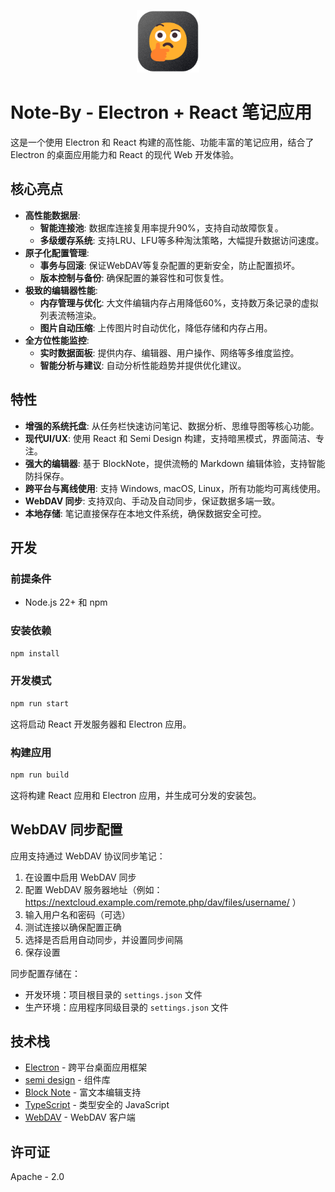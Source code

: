 <p align="center">
  <img src="/resources/icon.png" style="width:100px"/>
</p>

# Note-By - Electron + React 笔记应用

这是一个使用 Electron 和 React 构建的高性能、功能丰富的笔记应用，结合了 Electron 的桌面应用能力和 React 的现代 Web 开发体验。

## 核心亮点

- **高性能数据层**:
  - **智能连接池**: 数据库连接复用率提升90%，支持自动故障恢复。
  - **多级缓存系统**: 支持LRU、LFU等多种淘汰策略，大幅提升数据访问速度。
- **原子化配置管理**:
  - **事务与回滚**: 保证WebDAV等复杂配置的更新安全，防止配置损坏。
  - **版本控制与备份**: 确保配置的兼容性和可恢复性。
- **极致的编辑器性能**:
  - **内存管理与优化**: 大文件编辑内存占用降低60%，支持数万条记录的虚拟列表流畅渲染。
  - **图片自动压缩**: 上传图片时自动优化，降低存储和内存占用。
- **全方位性能监控**:
  - **实时数据面板**: 提供内存、编辑器、用户操作、网络等多维度监控。
  - **智能分析与建议**: 自动分析性能趋势并提供优化建议。

## 特性

- **增强的系统托盘**: 从任务栏快速访问笔记、数据分析、思维导图等核心功能。
- **现代UI/UX**: 使用 React 和 Semi Design 构建，支持暗黑模式，界面简洁、专注。
- **强大的编辑器**: 基于 BlockNote，提供流畅的 Markdown 编辑体验，支持智能防抖保存。
- **跨平台与离线使用**: 支持 Windows, macOS, Linux，所有功能均可离线使用。
- **WebDAV 同步**: 支持双向、手动及自动同步，保证数据多端一致。
- **本地存储**: 笔记直接保存在本地文件系统，确保数据安全可控。

## 开发

### 前提条件

- Node.js 22+ 和 npm

### 安装依赖

```bash
npm install
```

### 开发模式

```bash
npm run start
```

这将启动 React 开发服务器和 Electron 应用。

### 构建应用

```bash
npm run build
```

这将构建 React 应用和 Electron 应用，并生成可分发的安装包。

## WebDAV 同步配置

应用支持通过 WebDAV 协议同步笔记：

1. 在设置中启用 WebDAV 同步
2. 配置 WebDAV 服务器地址（例如：https://nextcloud.example.com/remote.php/dav/files/username/ ）
3. 输入用户名和密码（可选）
4. 测试连接以确保配置正确
5. 选择是否启用自动同步，并设置同步间隔
6. 保存设置

同步配置存储在：

- 开发环境：项目根目录的 `settings.json` 文件
- 生产环境：应用程序同级目录的 `settings.json` 文件

## 技术栈

- [Electron](https://www.electronjs.org/) - 跨平台桌面应用框架
- [semi design](https://semi.design/) - 组件库
- [Block Note](https://www.blocknotejs.org/) - 富文本编辑支持
- [TypeScript](https://www.typescriptlang.org/) - 类型安全的 JavaScript
- [WebDAV](https://github.com/perry-mitchell/webdav-client) - WebDAV 客户端

## 许可证

Apache - 2.0
